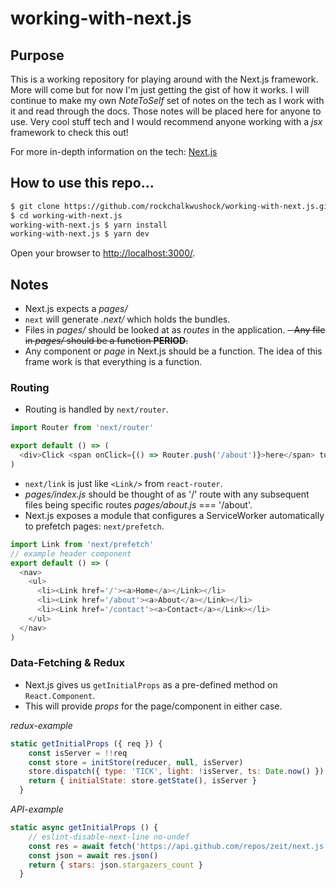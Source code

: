 # working-with-next.js

## Purpose

This is a working repository for playing around with the Next.js framework. More will come but for now I'm just getting the gist of how it works. I will continue to make my own _NoteToSelf_ set of notes on the tech as I work with it and read through the docs. Those notes will be placed here for anyone to use. Very cool stuff tech and I would recommend anyone working with a _jsx_ framework to check this out!

For more in-depth information on the tech: [Next.js](https://github.com/zeit/next.js)

## How to use this repo...

```bash
$ git clone https://github.com/rockchalkwushock/working-with-next.js.git
$ cd working-with-next.js
working-with-next.js $ yarn install
working-with-next.js $ yarn dev
```

Open your browser to [http://localhost:3000/](http://localhost:3000/).

## Notes

- Next.js expects a _pages/_
- `next` will generate _.next/_ which holds the bundles.
- Files in _pages/_ should be looked at as _routes_ in the application.
~~- Any file in _pages/_ should be a function **PERIOD**.~~
- Any component or _page_ in Next.js should be a function. The idea of this frame work is that everything is a function.

### Routing
- Routing is handled by `next/router`.
```javascript
import Router from 'next/router'

export default () => (
  <div>Click <span onClick={() => Router.push('/about')}>here</span> to read more</div>
)
```
- `next/link` is just like `<Link/>` from `react-router`.
- _pages/index.js_ should be thought of as '/' route with any subsequent files being specific routes _pages/about.js_ === '/about'.
- Next.js exposes a module that configures a ServiceWorker automatically to prefetch pages: `next/prefetch`.
```javascript
import Link from 'next/prefetch'
// example header component
export default () => (
  <nav>
    <ul>
      <li><Link href='/'><a>Home</a></Link></li>
      <li><Link href='/about'><a>About</a></Link></li>
      <li><Link href='/contact'><a>Contact</a></Link></li>
    </ul>
  </nav>
)
```
### Data-Fetching & Redux
- Next.js gives us `getInitialProps` as a pre-defined method on `React.Component`.
- This will provide _props_ for the page/component in either case.

_redux-example_
```javascript
static getInitialProps ({ req }) {
    const isServer = !!req
    const store = initStore(reducer, null, isServer)
    store.dispatch({ type: 'TICK', light: !isServer, ts: Date.now() })
    return { initialState: store.getState(), isServer }
  }
```

_API-example_
```javascript
static async getInitialProps () {
    // eslint-disable-next-line no-undef
    const res = await fetch('https://api.github.com/repos/zeit/next.js')
    const json = await res.json()
    return { stars: json.stargazers_count }
  }
```
